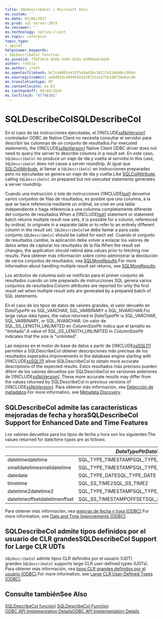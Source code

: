 ```yaml
---
title: SQLDescribeCol | Microsoft Docs
ms.custom: ''
ms.date: 03/06/2017
ms.prod: sql-server-2014
ms.reviewer: ''
ms.technology: native-client
ms.topic: reference
topic_type:
- apiref
helpviewer_keywords:
- SQLDescribeCol function
ms.assetid: ffbf34c6-8268-434f-829a-82009a6cda59
author: rothja
ms.author: jroth
ms.openlocfilehash: bc7ca9602e433f5e9ad26c39117e216eb0cc9564
ms.sourcegitcommit: ad4d92dce894592a259721a1571b1d8736abacdb
ms.translationtype: MT
ms.contentlocale: es-ES
ms.lasthandoff: 08/04/2020
ms.locfileid: "87748101"
---
```

# <a name="sqldescribecol"></a><span data-ttu-id="4271d-102">SQLDescribeCol</span><span class="sxs-lookup"><span data-stu-id="4271d-102">SQLDescribeCol</span></span>
  <span data-ttu-id="4271d-103">En el caso de las instrucciones ejecutadas, el [!INCLUDE[ssNoVersion](../../includes/ssnoversion-md.md)] controlador ODBC de Native Client no necesita consultar el servidor para describir las columnas de un conjunto de resultados.</span><span class="sxs-lookup"><span data-stu-id="4271d-103">For executed statements, the [!INCLUDE[ssNoVersion](../../includes/ssnoversion-md.md)] Native Client ODBC driver does not need to query the server to describe columns in a result set.</span></span> <span data-ttu-id="4271d-104">En este caso, `SQLDescribeCol` no produce un viaje de ida y vuelta al servidor.</span><span class="sxs-lookup"><span data-stu-id="4271d-104">In this case, `SQLDescribeCol` does not cause a server roundtrip.</span></span> <span data-ttu-id="4271d-105">Al igual que [SQLColAttribute](sqlnumresultcols.md), al llamar a `SQLDescribeCol` en instrucciones preparadas pero no ejecutadas se genera un viaje de ida y vuelta.</span><span class="sxs-lookup"><span data-stu-id="4271d-105">Like [SQLColAttribute](sqlnumresultcols.md), calling `SQLDescribeCol` on prepared but not executed statements generates a server roundtrip.</span></span>  
  
 <span data-ttu-id="4271d-106">Cuando una instrucción o lote de instrucciones [!INCLUDE[tsql](../../includes/tsql-md.md)] devuelve varios conjuntos de filas de resultados, es posible que una columna, a la que se hace referencia mediante un ordinal, se cree en una tabla independiente o haga referencia a una columna completamente diferente del conjunto de resultados.</span><span class="sxs-lookup"><span data-stu-id="4271d-106">When a [!INCLUDE[tsql](../../includes/tsql-md.md)] statement or statement batch returns multiple result row sets, it is possible for a column, referenced by ordinal, to originate in a separate table or to refer to an entirely different column in the result set.</span></span> <span data-ttu-id="4271d-107">`SQLDescribeCol`se debe llamar a para cada conjunto.</span><span class="sxs-lookup"><span data-stu-id="4271d-107">`SQLDescribeCol` should be called for each set.</span></span> <span data-ttu-id="4271d-108">Cuando el conjunto de resultados cambie, la aplicación debe volver a enlazar los valores de datos antes de capturar los resultados de la fila.</span><span class="sxs-lookup"><span data-stu-id="4271d-108">When the result set changes, the application should rebind data values prior to fetching row results.</span></span> <span data-ttu-id="4271d-109">Para obtener más información sobre cómo administrar la devolución de varios conjuntos de resultados, vea [SQLMoreResults](sqlmoreresults.md).</span><span class="sxs-lookup"><span data-stu-id="4271d-109">For more information about handling multiple result set returns, see [SQLMoreResults](sqlmoreresults.md).</span></span>  
  
 <span data-ttu-id="4271d-110">Los atributos de columna solo se notifican para el primer conjunto de resultados cuando un lote preparado de instrucciones SQL genera varios conjuntos de resultados.</span><span class="sxs-lookup"><span data-stu-id="4271d-110">Column attributes are reported for only the first result set when multiple result sets are generated by a prepared batch of SQL statements.</span></span>  
  
 <span data-ttu-id="4271d-111">En el caso de los tipos de datos de valores grandes, el valor devuelto en *DataTypePtr* es SQL_VARCHAR, SQL_VARBINARY o SQL_NVARCHAR.</span><span class="sxs-lookup"><span data-stu-id="4271d-111">For large value data types, the value returned in *DataTypePtr* is SQL_VARCHAR, SQL_VARBINARY, or SQL_NVARCHAR.</span></span> <span data-ttu-id="4271d-112">Un valor de SQL_SS_LENGTH_UNLIMITED en *ColumnSizePtr* indica que el tamaño es "ilimitado".</span><span class="sxs-lookup"><span data-stu-id="4271d-112">A value of SQL_SS_LENGTH_UNLIMITED in *ColumnSizePtr* indicates that the size is "unlimited".</span></span>  
  
 <span data-ttu-id="4271d-113">Las mejoras en el motor de base de datos a partir de [!INCLUDE[ssSQL11](../../includes/sssql11-md.md)] permiten a SQLDescribeCol obtener descripciones más precisas de los resultados esperados.</span><span class="sxs-lookup"><span data-stu-id="4271d-113">Improvements in the database engine starting with [!INCLUDE[ssSQL11](../../includes/sssql11-md.md)] allow SQLDescribeCol to obtain more accurate descriptions of the expected results.</span></span> <span data-ttu-id="4271d-114">Estos resultados más precisos pueden diferir de los valores devueltos por SQLDescribeCol en versiones anteriores de [!INCLUDE[ssNoVersion](../../includes/ssnoversion-md.md)] .</span><span class="sxs-lookup"><span data-stu-id="4271d-114">These more accurate results may differ from the values returned by SQLDescribeCol in previous versions of [!INCLUDE[ssNoVersion](../../includes/ssnoversion-md.md)].</span></span> <span data-ttu-id="4271d-115">Para obtener más información, vea [Detección de metadatos](../native-client/features/metadata-discovery.md).</span><span class="sxs-lookup"><span data-stu-id="4271d-115">For more information, see [Metadata Discovery](../native-client/features/metadata-discovery.md).</span></span>  
  
## <a name="sqldescribecol-support-for-enhanced-date-and-time-features"></a><span data-ttu-id="4271d-116">SQLDescribeCol admite las características mejoradas de fecha y hora</span><span class="sxs-lookup"><span data-stu-id="4271d-116">SQLDescribeCol Support for Enhanced Date and Time Features</span></span>  
 <span data-ttu-id="4271d-117">Los valores devueltos para los tipos de fecha y hora son los siguientes:</span><span class="sxs-lookup"><span data-stu-id="4271d-117">The values returned for date/time types are as follows:</span></span>  
  
||<span data-ttu-id="4271d-118">*DataTypePtr*</span><span class="sxs-lookup"><span data-stu-id="4271d-118">*DataTypePtr*</span></span>|<span data-ttu-id="4271d-119">*ColumnSizePtr*</span><span class="sxs-lookup"><span data-stu-id="4271d-119">*ColumnSizePtr*</span></span>|<span data-ttu-id="4271d-120">*DecimalDigitsPtr*</span><span class="sxs-lookup"><span data-stu-id="4271d-120">*DecimalDigitsPtr*</span></span>|  
|-|-------------------|---------------------|------------------------|  
|<span data-ttu-id="4271d-121">datetime</span><span class="sxs-lookup"><span data-stu-id="4271d-121">datetime</span></span>|<span data-ttu-id="4271d-122">SQL_TYPE_TIMESTAMP</span><span class="sxs-lookup"><span data-stu-id="4271d-122">SQL_TYPE_TIMESTAMP</span></span>|<span data-ttu-id="4271d-123">23</span><span class="sxs-lookup"><span data-stu-id="4271d-123">23</span></span>|<span data-ttu-id="4271d-124">3</span><span class="sxs-lookup"><span data-stu-id="4271d-124">3</span></span>|  
|<span data-ttu-id="4271d-125">smalldatetime</span><span class="sxs-lookup"><span data-stu-id="4271d-125">smalldatetime</span></span>|<span data-ttu-id="4271d-126">SQL_TYPE_TIMESTAMP</span><span class="sxs-lookup"><span data-stu-id="4271d-126">SQL_TYPE_TIMESTAMP</span></span>|<span data-ttu-id="4271d-127">16</span><span class="sxs-lookup"><span data-stu-id="4271d-127">16</span></span>|<span data-ttu-id="4271d-128">0</span><span class="sxs-lookup"><span data-stu-id="4271d-128">0</span></span>|  
|<span data-ttu-id="4271d-129">date</span><span class="sxs-lookup"><span data-stu-id="4271d-129">date</span></span>|<span data-ttu-id="4271d-130">SQL_TYPE_DATE</span><span class="sxs-lookup"><span data-stu-id="4271d-130">SQL_TYPE_DATE</span></span>|<span data-ttu-id="4271d-131">10</span><span class="sxs-lookup"><span data-stu-id="4271d-131">10</span></span>|<span data-ttu-id="4271d-132">0</span><span class="sxs-lookup"><span data-stu-id="4271d-132">0</span></span>|  
|<span data-ttu-id="4271d-133">time</span><span class="sxs-lookup"><span data-stu-id="4271d-133">time</span></span>|<span data-ttu-id="4271d-134">SQL_SS_TIME2</span><span class="sxs-lookup"><span data-stu-id="4271d-134">SQL_SS_TIME2</span></span>|<span data-ttu-id="4271d-135">8, 10..16</span><span class="sxs-lookup"><span data-stu-id="4271d-135">8, 10..16</span></span>|<span data-ttu-id="4271d-136">0..7</span><span class="sxs-lookup"><span data-stu-id="4271d-136">0..7</span></span>|  
|<span data-ttu-id="4271d-137">datetime2</span><span class="sxs-lookup"><span data-stu-id="4271d-137">datetime2</span></span>|<span data-ttu-id="4271d-138">SQL_TYPE_TIMESTAMP</span><span class="sxs-lookup"><span data-stu-id="4271d-138">SQL_TYPE_TIMESTAMP</span></span>|<span data-ttu-id="4271d-139">19, 21..27</span><span class="sxs-lookup"><span data-stu-id="4271d-139">19, 21..27</span></span>|<span data-ttu-id="4271d-140">0..7</span><span class="sxs-lookup"><span data-stu-id="4271d-140">0..7</span></span>|  
|<span data-ttu-id="4271d-141">datetimeoffset</span><span class="sxs-lookup"><span data-stu-id="4271d-141">datetimeoffset</span></span>|<span data-ttu-id="4271d-142">SQL_SS_TIMESTAMPOFFSET</span><span class="sxs-lookup"><span data-stu-id="4271d-142">SQL_SS_TIMESTAMPOFFSET</span></span>|<span data-ttu-id="4271d-143">26, 28..34</span><span class="sxs-lookup"><span data-stu-id="4271d-143">26, 28..34</span></span>|<span data-ttu-id="4271d-144">0..7</span><span class="sxs-lookup"><span data-stu-id="4271d-144">0..7</span></span>|  
  
 <span data-ttu-id="4271d-145">Para obtener más información, vea [mejoras de fecha y hora &#40;ODBC&#41;](../native-client-odbc-date-time/date-and-time-improvements-odbc.md).</span><span class="sxs-lookup"><span data-stu-id="4271d-145">For more information, see [Date and Time Improvements &#40;ODBC&#41;](../native-client-odbc-date-time/date-and-time-improvements-odbc.md).</span></span>  
  
## <a name="sqldescribecol-support-for-large-clr-udts"></a><span data-ttu-id="4271d-146">SQLDescribeCol admite tipos definidos por el usuario de CLR grandes</span><span class="sxs-lookup"><span data-stu-id="4271d-146">SQLDescribeCol Support for Large CLR UDTs</span></span>  
 <span data-ttu-id="4271d-147">`SQLDescribeCol` admite tipos CLR definidos por el usuario (UDT) grandes.</span><span class="sxs-lookup"><span data-stu-id="4271d-147">`SQLDescribeCol` supports large CLR user-defined types (UDTs).</span></span> <span data-ttu-id="4271d-148">Para obtener más información, vea [tipos CLR grandes definidos por el usuario &#40;ODBC&#41;](../native-client/odbc/large-clr-user-defined-types-odbc.md).</span><span class="sxs-lookup"><span data-stu-id="4271d-148">For more information, see [Large CLR User-Defined Types &#40;ODBC&#41;](../native-client/odbc/large-clr-user-defined-types-odbc.md).</span></span>  
  
## <a name="see-also"></a><span data-ttu-id="4271d-149">Consulte también</span><span class="sxs-lookup"><span data-stu-id="4271d-149">See Also</span></span>  
 <span data-ttu-id="4271d-150">[SQLDescribeCol función)](https://go.microsoft.com/fwlink/?LinkID=59338) </span><span class="sxs-lookup"><span data-stu-id="4271d-150">[SQLDescribeCol Function](https://go.microsoft.com/fwlink/?LinkID=59338) </span></span>  
 [<span data-ttu-id="4271d-151">ODBC API Implementation Details</span><span class="sxs-lookup"><span data-stu-id="4271d-151">ODBC API Implementation Details</span></span>](odbc-api-implementation-details.md)  
  
  
